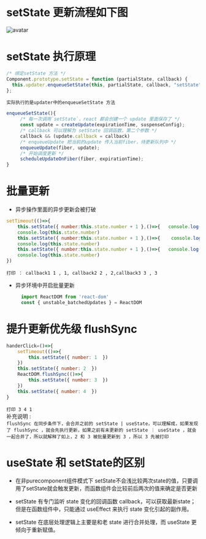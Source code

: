 # setState 更新流程如下图
![avatar](https://p3-juejin.byteimg.com/tos-cn-i-k3u1fbpfcp/5d5e25a4ed464547bdd0e7c3a44d0ccc~tplv-k3u1fbpfcp-watermark.awebp)

# setState 执行原理
``` javascript
/* 绑定setState 方法 */
Component.prototype.setState = function (partialState, callback) {
  this.updater.enqueueSetState(this, partialState, callback, "setState");
};
```
`实际执行的是updater中的enqueueSetState 方法`
``` javascript
enqueueSetState(){
     /* 每一次调用`setState`，react 都会创建一个 update 里面保存了 */
     const update = createUpdate(expirationTime, suspenseConfig);
     /* callback 可以理解为 setState 回调函数，第二个参数 */
     callback && (update.callback = callback) 
     /* enqueueUpdate 把当前的update 传入当前fiber，待更新队列中 */
     enqueueUpdate(fiber, update); 
     /* 开始调度更新 */
     scheduleUpdateOnFiber(fiber, expirationTime);
}
```

# 批量更新
* 异步操作里面的异步更新会被打破
```javascript
setTimeout(()=>{
    this.setState({ number:this.state.number + 1 },()=>{   console.log( 'callback1', this.state.number)  })
    console.log(this.state.number)
    this.setState({ number:this.state.number + 1 },()=>{    console.log( 'callback2', this.state.number)  })
    console.log(this.state.number)
    this.setState({ number:this.state.number + 1 },()=>{   console.log( 'callback3', this.state.number)  })
    console.log(this.state.number)
})
```
`打印 ： callback1 1 , 1, callback2 2 , 2,callback3 3 , 3`
* 异步环境中开启批量更新
  ```javascript
    import ReactDOM from 'react-dom'
    const { unstable_batchedUpdates } = ReactDOM
  ```
# 提升更新优先级 flushSync 
``` javascript
handerClick=()=>{
    setTimeout(()=>{
        this.setState({ number: 1  })
    })
    this.setState({ number: 2  })
    ReactDOM.flushSync(()=>{
        this.setState({ number: 3  })
    })
    this.setState({ number: 4  })
}
```
`打印 3 4 1`  
补充说明 :  
`flushSync 在同步条件下，会合并之前的 setState | useState，可以理解成，如果发现了 flushSync ，就会先执行更新，如果之前有未更新的 setState ｜ useState ，就会一起合并了，所以就解释了如上，2 和 3 被批量更新到 3 ，所以 3 先被打印`    

# useState  和 setState的区别

* 在非purecomponent组件模式下 setState不会浅比较两次state的值，只要调用了setState就会触发更新，而函数组件会比较前后两次的值来确定是否更新

* setState 有专门监听 state 变化的回调函数 callback，可以获取最新state；但是在函数组件中，只能通过 useEffect 来执行 state 变化引起的副作用。
* setState 在底层处理逻辑上主要是和老 state 进行合并处理，而 useState 更倾向于重新赋值。